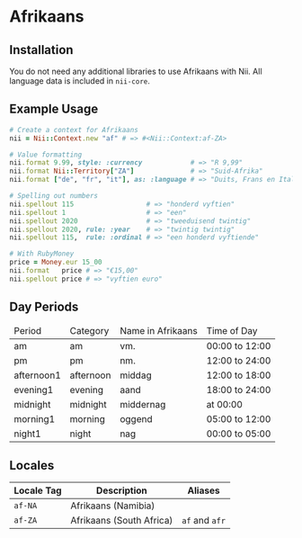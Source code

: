 <!-- This file has been generated. Source: languages/_template.md.erb -->

# Afrikaans

## Installation

You do not need any additional libraries to use Afrikaans with Nii.
All language data is included in `nii-core`.

## Example Usage

``` ruby
# Create a context for Afrikaans
nii = Nii::Context.new "af" # => #<Nii::Context:af-ZA>

# Value formatting
nii.format 9.99, style: :currency            # => "R 9,99"
nii.format Nii::Territory["ZA"]              # => "Suid-Afrika"
nii.format ["de", "fr", "it"], as: :language # => "Duits, Frans en Italiaans"

# Spelling out numbers
nii.spellout 115                  # => "honderd vyftien"
nii.spellout 1                    # => "een"
nii.spellout 2020                 # => "twee­duisend twintig"
nii.spellout 2020, rule: :year    # => "twintig twintig"
nii.spellout 115,  rule: :ordinal # => "een honderd vyftiende"

# With RubyMoney
price = Money.eur 15_00
nii.format   price # => "€15,00"
nii.spellout price # => "vyftien euro"
```

## Day Periods


<table>
  <thead>
    <tr>
      <td>Period</td>
      <td>Category</td>
      <td>Name in Afrikaans</td>
      <td>Time of Day</td>
    </tr>
  </thead>
  <tbody>
    <tr>
      <td>am</td>
      <td>am</td>
      <td>vm.</td>
      <td>00:00 to 12:00</td>
    </tr>
    <tr>
      <td>pm</td>
      <td>pm</td>
      <td>nm.</td>
      <td>12:00 to 24:00</td>
    </tr>
    <tr>
      <td>afternoon1</td>
      <td>afternoon</td>
      <td>middag</td>
      <td>12:00 to 18:00</td>
    </tr>
    <tr>
      <td>evening1</td>
      <td>evening</td>
      <td>aand</td>
      <td>18:00 to 24:00</td>
    </tr>
    <tr>
      <td>midnight</td>
      <td>midnight</td>
      <td>middernag</td>
      <td>at 00:00</td>
    </tr>
    <tr>
      <td>morning1</td>
      <td>morning</td>
      <td>oggend</td>
      <td>05:00 to 12:00</td>
    </tr>
    <tr>
      <td>night1</td>
      <td>night</td>
      <td>nag</td>
      <td>00:00 to 05:00</td>
    </tr>
  </tbody>
</table>



## Locales

<table>
  <thead>
    <tr>
      <th>Locale Tag</th>
      <th>Description</th>
      <th>Aliases</th>
    </tr>
  </thead>
  <tbody>
    <tr>
      <td><code>af-NA</code></td>
      <td>Afrikaans (Namibia)</td>
      <td></td>
    </tr>
    <tr>
      <td><code>af-ZA</code></td>
      <td>Afrikaans (South Africa)</td>
      <td><code>af</code> and <code>afr</code></td>
    </tr>
  </tbody>
</table>

